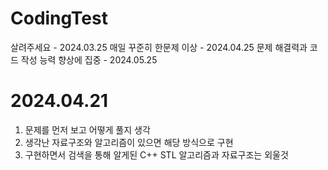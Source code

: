 # CodingTest
살려주세요 - 2024.03.25
매일 꾸준히 한문제 이상 - 2024.04.25
문제 해결력과 코드 작성 능력 향상에 집중 - 2024.05.25

# 2024.04.21
1. 문제를 먼저 보고 어떻게 풀지 생각
2. 생각난 자료구조와 알고리즘이 있으면 해당 방식으로 구현
3. 구현하면서 검색을 통해 알게된 C++ STL 알고리즘과 자료구조는 외울것
